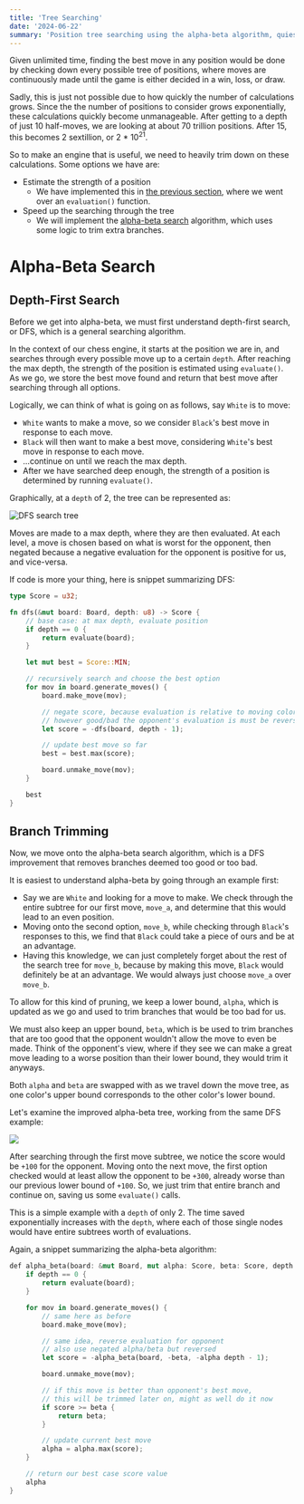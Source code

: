 ```yaml
---
title: 'Tree Searching'
date: '2024-06-22'
summary: 'Position tree searching using the alpha-beta algorithm, quiesence search, and transposition tables'
---
```


Given unlimited time, finding the best move in any position would be done by checking down every possible tree of positions, where moves are continuously made until the game is either decided in a win, loss, or draw.

Sadly, this is just not possible due to how quickly the number of calculations grows. Since the the number of positions to consider grows exponentially, these calculations quickly become unmanageable. After getting to a depth of just 10 half-moves, we are looking at about 70 trillion positions. After 15, this becomes 2 sextillion, or 2 \* 10<sup>21</sup>.

So to make an engine that is useful, we need to heavily trim down on these calculations. Some options we have are:

-   Estimate the strength of a position
    -   We have implemented this in [the previous section](/blog/chess/evaluation), where we went over an `evaluation()` function.
-   Speed up the searching through the tree
    -   We will implement the [alpha-beta search](https://www.chessprogramming.org/Alpha-Beta) algorithm, which uses some logic to trim extra branches.

# Alpha-Beta Search

## Depth-First Search

Before we get into alpha-beta, we must first understand depth-first search, or DFS, which is a general searching algorithm.

In the context of our chess engine, it starts at the position we are in, and searches through every possible move up to a certain `depth`. After reaching the max depth, the strength of the position is estimated using `evaluate()`. As we go, we store the best move found and return that best move after searching through all options.

Logically, we can think of what is going on as follows, say `White` is to move:

-   `White` wants to make a move, so we consider `Black`'s best move in response to each move.
-   `Black` will then want to make a best move, considering `White`'s best move in response to each move.
-   ...continue on until we reach the max depth.
-   After we have searched deep enough, the strength of a position is determined by running `evaluate()`.

Graphically, at a `depth` of 2, the tree can be represented as:

<div className='bg-base-800 p-4 rounded-md'>
    <img src='/search-tree-dfs.png' alt='DFS search tree' />
</div>

Moves are made to a max depth, where they are then evaluated. At each level, a move is chosen based on what is worst for the opponent, then negated because a negative evaluation for the opponent is positive for us, and vice-versa.

If code is more your thing, here is snippet summarizing DFS:

```rust
type Score = u32;

fn dfs(&mut board: Board, depth: u8) -> Score {
    // base case: at max depth, evaluate position
    if depth == 0 {
        return evaluate(board);
    }

    let mut best = Score::MIN;

    // recursively search and choose the best option
    for mov in board.generate_moves() {
        board.make_move(mov);

        // negate score, because evaluation is relative to moving color
        // however good/bad the opponent's evaluation is must be reversed for us
        let score = -dfs(board, depth - 1);

        // update best move so far
        best = best.max(score);

        board.unmake_move(mov);
    }

    best
}
```

## Branch Trimming

Now, we move onto the alpha-beta search algorithm, which is a DFS improvement that removes branches deemed too good or too bad.

It is easiest to understand alpha-beta by going through an example first:

-   Say we are `White` and looking for a move to make. We check through the entire subtree for our first move, `move_a`, and determine that this would lead to an even position.
-   Moving onto the second option, `move_b`, while checking through `Black`'s responses to this, we find that `Black` could take a piece of ours and be at an advantage.
-   Having this knowledge, we can just completely forget about the rest of the search tree for `move_b`, because by making this move, `Black` would definitely be at an advantage. We would always just choose `move_a` over `move_b`.

To allow for this kind of pruning, we keep a lower bound, `alpha`, which is updated as we go and used to trim branches that would be too bad for us.

We must also keep an upper bound, `beta`, which is be used to trim branches that are too good that the opponent wouldn't allow the move to even be made. Think of the opponent's view, where if they see we can make a great move leading to a worse position than their lower bound, they would trim it anyways.

Both `alpha` and `beta` are swapped with as we travel down the move tree, as one color's upper bound corresponds to the other color's lower bound.

Let's examine the improved alpha-beta tree, working from the same DFS example:

<img src='/search-tree-ab.png' className='bg-base-800 p-4 rounded-md' />

After searching through the first move subtree, we notice the score would be `+100` for the opponent. Moving onto the next move, the first option checked would at least allow the opponent to be `+300`, already worse than our previous lower bound of `+100`. So, we just trim that entire branch and continue on, saving us some `evaluate()` calls.

This is a simple example with a `depth` of only 2. The time saved exponentially increases with the `depth`, where each of those single nodes would have entire subtrees worth of evaluations.

Again, a snippet summarizing the alpha-beta algorithm:

```rust
def alpha_beta(board: &mut Board, mut alpha: Score, beta: Score, depth: u8) -> Score {
    if depth == 0 {
        return evaluate(board);
    }

    for mov in board.generate_moves() {
        // same here as before
        board.make_move(mov);

        // same idea, reverse evaluation for opponent
        // also use negated alpha/beta but reversed
        let score = -alpha_beta(board, -beta, -alpha depth - 1);

        board.unmake_move(mov);

        // if this move is better than opponent's best move,
        // this will be trimmed later on, might as well do it now
        if score >= beta {
            return beta;
        }

        // update current best move
        alpha = alpha.max(score);
    }

    // return our best case score value
    alpha
}
```

